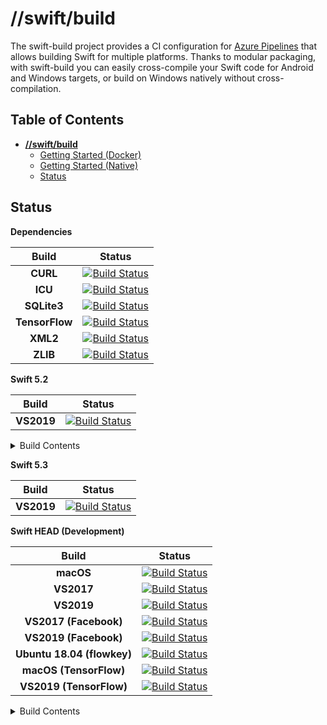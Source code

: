 # **//swift/build**

The swift-build project provides a CI configuration for [Azure 
Pipelines](https://azure.microsoft.com/en-us/services/devops/pipelines/) that allows 
building Swift for multiple platforms. Thanks to modular packaging, with swift-build 
you can easily cross-compile your Swift code for Android and Windows targets, or build 
on Windows natively without cross-compilation.

## Table of Contents

- [**//swift/build**](#--swift-build---)
  * [Getting Started (Docker)](docs/GettingStartedDocker.md)
  * [Getting Started (Native)](docs/GettingStartedWindows.md)
  * [Status](#status)

## Status

**Dependencies**

| Build | Status |
| :-: | --- |
| **CURL** | [![Build Status](https://compnerd.visualstudio.com/swift-build/_apis/build/status/CURL?branchName=master)](https://compnerd.visualstudio.com/swift-build/_build/latest?definitionId=11&branchName=master) |
| **ICU** | [![Build Status](https://compnerd.visualstudio.com/swift-build/_apis/build/status/ICU?branchName=master)](https://compnerd.visualstudio.com/swift-build/_build/latest?definitionId=9&branchName=master) |
| **SQLite3** | [![Build Status](https://compnerd.visualstudio.com/swift-build/_apis/build/status/SQLite?branchName=master)](https://compnerd.visualstudio.com/swift-build/_build/latest?definitionId=12&branchName=master) |
| **TensorFlow** | [![Build Status](https://dev.azure.com/compnerd/swift-build/_apis/build/status/tensorflow?branchName=master)](https://dev.azure.com/compnerd/swift-build/_build/latest?definitionId=44&branchName=master) |
| **XML2** | [![Build Status](https://compnerd.visualstudio.com/swift-build/_apis/build/status/XML2?branchName=master)](https://compnerd.visualstudio.com/swift-build/_build/latest?definitionId=10&branchName=master) |
| **ZLIB** | [![Build Status](https://compnerd.visualstudio.com/swift-build/_apis/build/status/zlib?branchName=master)](https://compnerd.visualstudio.com/swift-build/_build/latest?definitionId=16&branchName=master) |

**Swift 5.2**

| Build | Status |
| :-: | --- |
| **VS2019** | [![Build Status](https://compnerd.visualstudio.com/swift-build/_apis/build/status/VS2019%20Swift%205.2?branchName=master)](https://compnerd.visualstudio.com/swift-build/_build/latest?definitionId=43&branchName=master) |

<details>
  <summary>Build Contents</summary>

  - **VS2019**
    - *Toolchain (llvm, clang, lld, lldb, swift)*
      - ARM64
      - x64
    - *Swift SDK for Android (swift, libdispatch, foundation, xctest)*
      - ARM
      - ARM64
      - x64
      - x86
    - *Swift SDK for Windows (swift, libdispatch, foundation, xctest)*
      - ARM
      - ARM64
      - x64
      - x86
 </details>

**Swift 5.3**

| Build | Status |
| :-: | --- |
| **VS2019** | [![Build Status](https://dev.azure.com/compnerd/swift-build/_apis/build/status/VS2019%205.3?branchName=master)](https://dev.azure.com/compnerd/swift-build/_build/latest?definitionId=53&branchName=master) |

**Swift HEAD (Development)**

| Build | Status |
| :-: | --- |
| **macOS** | [![Build Status](https://dev.azure.com/compnerd/swift-build/_apis/build/status/macOS?branchName=master)](https://dev.azure.com/compnerd/swift-build/_build/latest?definitionId=15&branchName=master) |
| **VS2017** | [![Build Status](https://dev.azure.com/compnerd/swift-build/_apis/build/status/VS2017?branchName=master)](https://dev.azure.com/compnerd/swift-build/_build/latest?definitionId=1&branchName=master) |
| **VS2019** | [![Build Status](https://dev.azure.com/compnerd/swift-build/_apis/build/status/VS2019?branchName=master)](https://dev.azure.com/compnerd/swift-build/_build/latest?definitionId=7&branchName=master) |
| **VS2017 (Facebook)** | [![Build Status](https://compnerd.visualstudio.com/swift-build/_apis/build/status/VS2017%20Swift%20(Facebook)?branchName=master)](https://compnerd.visualstudio.com/swift-build/_build/latest?definitionId=5&branchName=master) |
| **VS2019 (Facebook)** | [![Build Status](https://compnerd.visualstudio.com/swift-build/_apis/build/status/VS2019%20Swift%20(Facebook)?branchName=master)](https://compnerd.visualstudio.com/swift-build/_build/latest?definitionId=31&branchName=master) |
| **Ubuntu 18.04 (flowkey)** | [![Build Status](https://compnerd.visualstudio.com/swift-build/_apis/build/status/Ubuntu%2018.04%20(flowkey)?branchName=master)](https://compnerd.visualstudio.com/swift-build/_build/latest?definitionId=14&branchName=master) |
| **macOS (TensorFlow)** | [![Build Status](https://dev.azure.com/compnerd/swift-build/_apis/build/status/macOS%20Swift%20TensorFlow?branchName=master)](https://dev.azure.com/compnerd/swift-build/_build/latest?definitionId=47&branchName=master) |
| **VS2019 (TensorFlow)**| [![Build Status](https://dev.azure.com/compnerd/swift-build/_apis/build/status/VS2019%20Swift%20TensorFlow%20(Google)?branchName=master)](https://dev.azure.com/compnerd/swift-build/_build/latest?definitionId=46&branchName=master) |

<details>
  <summary>Build Contents</summary>

  - **macOS**
    - *Toolchain (llvm, clang, lld, lldb, swift)*
      - x64
    - *xctoolchain*
      - x64

  - **VS2017**
    - *Toolchain (llvm, clang, lld, lldb, swift)*
      - x64
  
  - **VS2019**
    - *Toolchain (llvm, clang, lld, lldb, swift)*
      - ARM64
      - x86
    - *Swift SDK for Android (swift, libdispatch, foundation, xctest)*
      - ARM
      - ARM64
      - x64
      - x86
    - *Swift SDK for Windows (swift, libdispatch, foundation, xctest)*
      - ARM
      - ARM64
      - x64
      - x86
    - *Swift Developer Tools (llbuild)*
      - ARM64
      - x64
    - *MSI*
      - Toolchain
        - x64

  - **VS2017 (Facebook)**
    - *Toolchain (llvm, clang, lld, lldb, swift)*
      - X64
    - *Swift SDK for Windows (swift, libdispatch, foundation, xctest)*
      - ARM
      - ARM64
      - x64
      - x86

  - **VS2019 (Facebook)**
    - *Toolchain (llvm, clang, lld, lldb, swift)*
      - x64
    - *Swift SDK for Windows (libdispatch, foundation, xctest)*
      - ARM
      - ARM64
      - x64
      - x86

  - **Ubuntu 18.04 (flowkey)**
    - *Toolchain (llvm, clang, lld, lldb, swift)*
      - x64
    - *Swift SDK for Linux (swift, libdispatch, foundation, xctest)*
      - x64
    - *Swift Developer Tools (llbuild, swift-package-manager)*
      - x64
    - *debian packages*
      - toolchain
        - x64
      - ICU
        - x64
      - Developer Tools
        - x64
      - SDK
        - Linux
</details>
